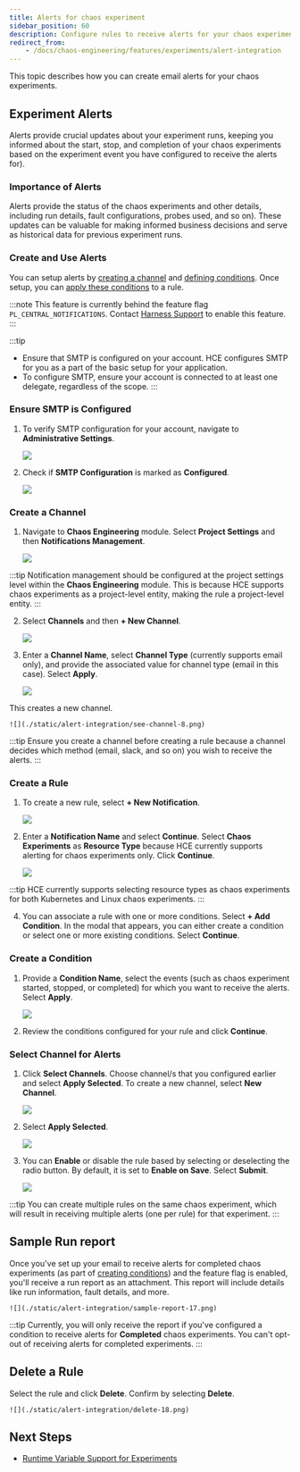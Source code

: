 ```yaml
---
title: Alerts for chaos experiment
sidebar_position: 60
description: Configure rules to receive alerts for your chaos experiments.
redirect_from:
    - /docs/chaos-engineering/features/experiments/alert-integration
---
```


This topic describes how you can create email alerts for your chaos experiments.

## Experiment Alerts

Alerts provide crucial updates about your experiment runs, keeping you informed about  the start, stop, and completion of your chaos experiments based on the experiment event you have configured to receive the alerts for).

### Importance of Alerts

Alerts provide the status of the chaos experiments and other details, including run details, fault configurations, probes used, and so on). These updates can be valuable for making informed business decisions and serve as historical data for previous experiment runs.

### Create and Use Alerts

You can setup alerts by [creating a channel](#create-a-channel) and [defining conditions](#create-a-condition). Once setup, you can [apply these conditions](#select-channel-for-alerts) to a rule.

:::note
This feature is currently behind the feature flag `PL_CENTRAL_NOTIFICATIONS`. Contact [Harness Support](mailto:support@harness.io) to enable this feature.
:::

:::tip
- Ensure that SMTP is configured on your account. HCE configures SMTP for you as a part of the basic setup for your application.
- To configure SMTP, ensure your account is connected to at least one delegate, regardless of the scope.
:::

### Ensure SMTP is Configured

1. To verify SMTP configuration for your account, navigate to **Administrative Settings**.

    ![](./static/alert-integration/admin-set-1.png)

2. Check if **SMTP Configuration** is marked as **Configured**.

    ![](./static/alert-integration/setup-done-3.png)

### Create a Channel

1. Navigate to **Chaos Engineering** module. Select **Project Settings** and then **Notifications Management**.

    ![](./static/alert-integration/notification-5.png)

:::tip
Notification management should be configured at the project settings level within the **Chaos Engineering** module. This is because HCE supports chaos experiments as a project-level entity, making the rule a project-level entity.
:::

2. Select **Channels** and then **+ New Channel**.

    ![](./static/alert-integration/channel-6.png)

3. Enter a **Channel Name**, select **Channel Type** (currently supports email only), and provide the associated value for channel type (email in this case). Select **Apply**.

    ![](./static/alert-integration/create-channel-7.png)

This creates a new channel.

    ![](./static/alert-integration/see-channel-8.png)

:::tip
Ensure you create a channel before creating a rule because a channel decides which method (email, slack, and so on) you wish to receive the alerts.
:::

### Create a Rule

1. To create a new rule, select **+ New Notification**.

    ![](./static/alert-integration/notification-8-2.png)

2. Enter a **Notification Name** and select **Continue**. Select **Chaos Experiments** as **Resource Type** because HCE currently supports alerting for chaos experiments only. Click **Continue**.

    ![](./static/alert-integration/resources-10.png)

:::tip
HCE currently supports selecting resource types as chaos experiments for both Kubernetes and Linux chaos experiments.
:::

4. You can associate a rule with one or more conditions. Select **+ Add Condition**. In the modal that appears, you can either create a condition or select one or more existing conditions. Select **Continue**.

### Create a Condition

1. Provide a **Condition Name**, select the events (such as chaos experiment started, stopped, or completed) for which you want to receive the alerts. Select **Apply**.

    ![](./static/alert-integration/create-12.png)

2. Review the conditions configured for your rule and click **Continue**.

### Select Channel for Alerts

1. Click **Select Channels**. Choose channel/s that you configured earlier and select **Apply Selected**. To create a new channel, select **New Channel**.

    ![](./static/alert-integration/apply-15-1.png)

2. Select **Apply Selected**.

    ![](./static/alert-integration/apply-15-2.png)


3. You can **Enable** or disable the rule based by selecting or deselecting the radio button. By default, it is set to **Enable on Save**. Select **Submit**.

    ![](./static/alert-integration/submit-16.png)

:::tip
You can create multiple rules on the same chaos experiment, which will result in receiving multiple alerts (one per rule) for that experiment.
:::

## Sample Run report

Once you've set up your email to receive alerts for completed chaos experiments (as part of [creating conditions](#create-a-condition)) and the feature flag is enabled, you'll receive a run report as an attachment. This report will include details like run information, fault details, and more.

    ![](./static/alert-integration/sample-report-17.png)

:::tip
Currently, you will only receive the report if you've configured a condition to receive alerts for **Completed** chaos experiments. You can't opt-out of receiving alerts for completed experiments.
:::

## Delete a Rule

Select the rule and click **Delete**. Confirm by selecting **Delete**.

    ![](./static/alert-integration/delete-18.png)

## Next Steps

- [Runtime Variable Support for Experiments](/docs/chaos-engineering/guides/chaos-experiments/fault-template)